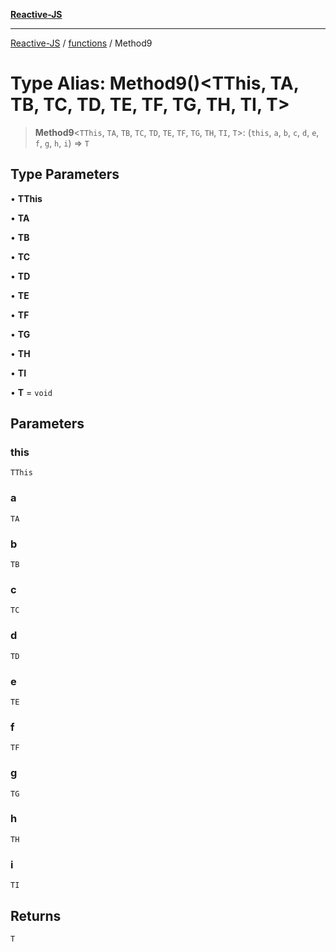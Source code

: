 [**Reactive-JS**](../../README.md)

***

[Reactive-JS](../../README.md) / [functions](../README.md) / Method9

# Type Alias: Method9()\<TThis, TA, TB, TC, TD, TE, TF, TG, TH, TI, T\>

> **Method9**\<`TThis`, `TA`, `TB`, `TC`, `TD`, `TE`, `TF`, `TG`, `TH`, `TI`, `T`\>: (`this`, `a`, `b`, `c`, `d`, `e`, `f`, `g`, `h`, `i`) => `T`

## Type Parameters

• **TThis**

• **TA**

• **TB**

• **TC**

• **TD**

• **TE**

• **TF**

• **TG**

• **TH**

• **TI**

• **T** = `void`

## Parameters

### this

`TThis`

### a

`TA`

### b

`TB`

### c

`TC`

### d

`TD`

### e

`TE`

### f

`TF`

### g

`TG`

### h

`TH`

### i

`TI`

## Returns

`T`
